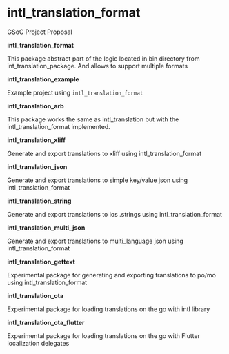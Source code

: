 # intl_translation_format

GSoC Project Proposal


**intl_translation_format**

This package abstract part of the logic located in bin directory from int_translation_package. 
And allows to support multiple formats

**intl_translation_example**

Example project using `intl_translation_format`

**intl_translation_arb**

This package works the same as intl_translation but with the intl_translation_format implemented.

**intl_translation_xliff**

Generate and export translations to xliff using intl_translation_format

**intl_translation_json**

Generate and export translations to simple key/value json  using intl_translation_format

**intl_translation_string**

Generate and export translations to ios .strings using intl_translation_format

**intl_translation_multi_json**

Generate and export translations to multi_language json using intl_translation_format

**intl_translation_gettext**

Experimental package for generating and exporting translations to po/mo using intl_translation_format

**intl_translation_ota**

Experimental package for loading translations on the go with intl library

**intl_translation_ota_flutter**

Experimental package for loading translations on the go with Flutter localization delegates
